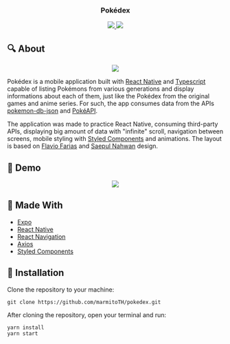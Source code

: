 <h3 align='center'>
  <strong>Pokédex</strong>
</h3>

<p align='center'>
  <a href='https://reactnative.dev' target='_blank' >
    <img src='https://img.shields.io/badge/Frontend-React Native-blue?style=flat-square&link=https://reactnative.dev'/>
  </a>
  <a href='https://www.linkedin.com/in/lucas-rodrigues-985918197' target='_blank' >
    <img src='https://img.shields.io/badge/Lucas-social-green?logo=linkedin&style=social&link=https://www.linkedin.com/in/lucas-rodrigues-985918197'/>
  </a>
</p>

## 🔍 About

<p align='center'>
  <img src='https://user-images.githubusercontent.com/25598040/102695607-39642200-4207-11eb-951b-390a856f9be4.png' />
</p>

Pokédex is a mobile application built with [React Native](https://reactnative.dev/) and [Typescript](https://www.typescriptlang.org/) capable of listing Pokémons from various generations and display informations about each of them, just like the Pokédex from the original games and anime series. For such, the app consumes data from the APIs [pokemon-db-json](https://pokemon-db-json.herokuapp.com/) and [PokéAPI](https://pokeapi.co/).

The application was made to practice React Native, consuming third-party APIs, displaying big amount of data with "infinite" scroll, navigation between screens, mobile styling with [Styled Components](https://styled-components.com/) and animations. The layout is based on [Flavio Farias](https://www.behance.net/gallery/95727849/Pokdex-App) and [Saepul Nahwan](https://dribbble.com/shots/6540871-Pokedex-App) design.

## 👀 Demo

<p align='center'>
  <img src='https://user-images.githubusercontent.com/25598040/102694375-5a287980-41ff-11eb-94c7-403ac634d724.gif' />
</p>

## 🔧 Made With

- [Expo](https://expo.io/)
- [React Native](https://reactnative.dev/)
- [React Navigation](https://reactnavigation.org/)
- [Axios](https://www.npmjs.com/package/axios)
- [Styled Components](https://styled-components.com/)

## 🔌 Installation

Clone the repository to your machine:

`git clone https://github.com/marmitoTH/pokedex.git`

After cloning the repository, open your terminal and run:

```
yarn install
yarn start
```
